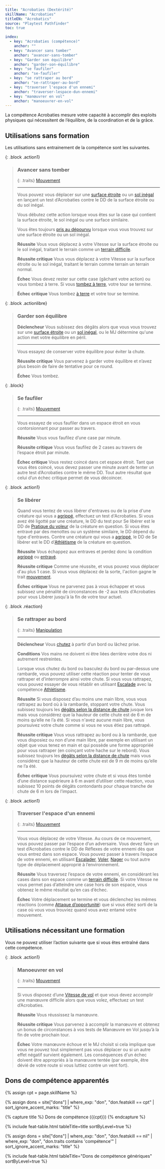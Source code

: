 ```yaml
---
title: "Acrobaties (Dextérité)"
skillName: "Acrobaties"
titleEN: "Acrobatics"
source: "Playtest Pathfinder"
toc: true

index:
  - key: "Acrobaties (compétence)"
    anchor: ""
  - key: "Avancer sans tomber"
    anchor: "avancer-sans-tomber"
  - key: "Garder son équilibre"
    anchor: "garder-son-équilibre"
  - key: "se faufiler"
    anchor: "se-faufiler"
  - key: "se rattraper au bord"
    anchor: "se-rattraper-au-bord"
  - key: "traverser l'espace d'un ennemi"
    anchor: "traverser-lespace-dun-ennemi"
  - key: "manœuvrer en vol"
    anchor: "manoeuvrer-en-vol"
---
```


La compétence Acrobaties mesure votre capacité à accomplir des exploits physiques qui nécessitent de l’équilibre, de la coordination et de la grâce.

## Utilisations sans formation

Les utilisations sans entrainement de la compétence sont les suivantes.




{: .block .action1}
> ### Avancer sans tomber
> 
> {: .traits}
> [Mouvement](/traits/mouvement.html)
> 
> ---
> 
> Vous pouvez vous déplacer sur une [surface étroite](/ch9-jouer-à-pathfinder/mouvement-et-positionnement.html#surfaces-étroites) ou un [sol inégal](/ch9-jouer-à-pathfinder/mouvement-et-positionnement.html#sol-inégal) en lançant un test d’Acrobaties contre le DD de la surface étroite ou du sol inégal.
> 
> Vous débutez cette action lorsque vous êtes sur la case qui contient la surface étroite, le sol inégal ou une surface similaire.
> 
> Vous êtes toujours [pris au dépourvu](/conditions/pris-au-dépourvu.html) lorsque vous vous trouvez sur une surface étroite ou un sol inégal.
> 
> **Réussite** Vous vous déplacez à votre Vitesse sur la surface étroite ou le sol inégal, traitant le terrain comme un [terrain difficile](/ch9-jouer-à-pathfinder/mouvement-et-positionnement.html#terrain-difficile).
> 
> **Réussite critique** Vous vous déplacez à votre Vitesse sur la surface étroite ou le sol inégal, traitant le terrain comme terrain un terrain normal.
> 
> **Échec** Vous devez rester sur cette case (gâchant votre action) ou vous tombez à terre. Si vous [tombez à terre](/conditions/à-terre.html), votre tour se termine.
> 
> **Échec critique** Vous tombez [à terre](/conditions/à-terre.html) et votre tour se termine.




{: .block .actionlibre}
> ### Garder son équilibre
> 
> **Déclencheur** Vous subissez des dégâts alors que vous vous trouvez sur une [surface étroite](/ch9-jouer-à-pathfinder/mouvement-et-positionnement.html#surfaces-étroites) ou un [sol inégal](/ch9-jouer-à-pathfinder/mouvement-et-positionnement.html#sol-inégal), ou le MJ détermine qu'une action met votre équilibre en péril.
> 
> ---
> 
> Vous essayez de conserver votre équilibre pour éviter la chute.
> 
> **Réussite critique** Vous parvenez à garder votre équilibre et n’avez plus besoin de faire de tentative pour ce round.
> 
> **Échec** Vous tombez.




{: .block}
> ### Se faufiler
> 
> {: .traits}
> [Mouvement](/traits/mouvement.html)
> 
> ---
> 
> Vous essayez de vous faufiler dans un espace étroit en vous contorsionnant pour passer au travers.
> 
> **Réussite** Vous vous faufilez d’une case par minute.
> 
> **Réussite critique** Vous vous faufilez de 2 cases au travers de l’espace étroit par minute.
> 
> **Échec critique** Vous restez coincé dans cet espace étroit. Tant que vous êtes coincé, vous devez passer une minute avant de tenter un autre test d’Acrobaties contre le même DD. Tout autre résultat que celui d’un échec critique permet de vous décoincer.




{: .block .action1}
> ### Se libérer
> 
> Quand vous tentez de vous libérer d'entraves ou de la prise d'une créature qui vous a [agrippé](athlétisme.html/agripper), effectuez un test d'Acrobaties. Si vous avez été ligotté par une créature, le DD du test pour Se libérer est le DD de [Pratique du voleur](pratique-du-voleur.html) de la créature en question. Si vous êtes entravé par des menottes ou un système similaire, le DD dépend du type d'entraves. Contre une créature qui vous a [agrippé](athlétisme.html/agripper), le DD de Se libérer est le DD d'[Athlétisme](athlétisme.html) de la créature en question.
> 
> **Réussite** Vous échappez aux entraves et perdez donc la condition [agrippé](/conditions/agrippé.html) ou [entravé](/conditions/entravé.html).
> 
> **Réussite critique** Comme une réussite, et vous pouvez vous déplacer d'au plus 1 case. Si vous vous déplacez de la sorte, l'action gagne le trait [mouvement](/traits/mouvement.html).
> 
> **Échec critique** Vous ne parvenez pas à vous échapper et vous subissez une pénalité de circonstances de -2 aux tests d'Acrobaties pour vous Libérer jusqu'à la fin de votre tour actuel.




{: .block .réaction}
> ### Se rattraper au bord
> 
> {: .traits}
> [Manipulation](/traits/manipulation.html)
> 
> ---
> 
> **Déclencheur** Vous [chutez](/ch9-jouer-à-pathfinder/mouvement-et-positionnement.html#tomber) à partir d’un bord ou lâchez prise.
> 
> **Conditions** Vos mains ne doivent ni être liées derrière votre dos ni autrement restreintes.
> 
> Lorsque vous chutez du bord ou basculez du bord ou par-dessus une rambarde, vous pouvez utiliser cette réaction pour tenter de vous rattraper et d’interrompre ainsi votre chute.
> Si vous vous rattrapez, vous pouvez essayer de vous rétablir en utilisant [Escalade](athlétisme.html#escalader) avec la compétence [Athlétisme](athlétisme.html).
> 
> **Réussite** Si vous disposez d’au moins une main libre, vous vous rattrapez au bord où à la rambarde, stoppant votre chute. 
> Vous subissez toujours les [dégâts selon la distance de chute](/ch9-jouer-à-pathfinder/mouvement-et-positionnement.html#tomber) jusque lors mais vous considérez que la hauteur de cette chute est de 6 m de moins qu’elle ne l’a été.
> Si vous n'avez aucune main libre, vous poursuivez votre chute comme si vous ne vous étiez pas rattrapé.
> 
> **Réussite critique** Vous vous rattrapez au bord ou à la rambarde, que vous disposiez ou non d’une main libre, par exemple en utilisant un objet que vous tenez en main et qui possède une forme appropriéé pour vous rattraper (en coinçant votre hache sur le rebord). 
> Vous subissez toujours les [dégâts selon la distance de chute](/ch9-jouer-à-pathfinder/mouvement-et-positionnement.html#tomber) mais vous considérez que la hauteur de cette chute est de 9 m de moins qu’elle ne l’a été.
> 
> **Échec critique** Vous poursuivez votre chute et si vous êtes tombé d’une distance supérieure à 6 m avant d’utiliser cette réaction, vous subissez 10 points de dégâts contondants pour chaque tranche de chute de 6 m lors de l’impact.




{: .block .action1}
> ### Traverser l'espace d'un ennemi
>
> {: .traits}
> [Mouvement](/traits/mouvement.html)
>
>---
>
> Vous vous déplacez de votre Vitesse. Au cours de ce mouvement, vous pouvez passer par l’espace d’un adversaire. 
> Vous devez faire un test d’Acrobaties contre le DD de Réflexes de votre ennemi dès que vous entrez dans son espace.
> Vous pouvez passer à travers l’espace de votre ennemi, en utilisant [Escalader](/ch4-compétences/athlétisme.html#escalader), [Voler](/ch9-jouer-à-pathfinder/actions-de-base.html#voler), [Nager](/ch4-compétences/athlétisme.html#nager) ou tout autre type de déplacement approprié à l’environnement.
>
> **Réussite** Vous traversez l’espace de votre ennemi, en considérant les cases dans son espace comme un [terrain difficile](/ch9-jouer-à-pathfinder/mouvement-et-positionnement.html#terrain-difficile).
> Si votre Vitesse ne vous permet pas d’atteindre une case hors de son espace, vous obtenez le même résultat qu’en cas d’échec.
>
> **Échec** Votre déplacement se termine et vous déclenchez les mêmes réactions (comme [Attaque d’opportunité](/ch9-jouer-à-pathfinder/mode-rencontres.html#attaque-dopportunité)) que si vous étiez sorti de la case où vous vous trouviez quand vous avez entamé votre mouvement.





## Utilisations nécessitant une formation

Vous ne pouvez utiliser l’action suivante que si vous êtes entraîné dans cette compétence.

{: .block .action1}
> ### Manoeuvrer en vol
> 
> {: .traits}
> [Mouvement](/traits/mouvement.html)
>
> ---
> 
> Si vous disposez d’une [Vitesse de vol](/ch9-jouer-à-pathfinder/mouvement-et-positionnement.html#vitesse-de-vol) et que vous devez accomplir une manœuvre difficile alors que vous volez, effectuez un test d’Acrobaties.
>
> **Réussite** Vous réussissez la manœuvre.
>
> **Réussite critique** Vous parvenez à accomplir la manœuvre et obtenez un bonus de circonstances à vos tests de Manœuvre en Vol jusqu’à la fin de votre prochain tour.
>
> **Échec** Votre manœuvre échoue et le MJ choisit si cela implique que vous ne pouvez tout simplement pas vous déplacer ou si un autre effet négatif survient également. 
> Les conséquences d'un échec doivent être appropriés à la manœuvre tentée (par exemple, être dévié de votre route si vous luttiez contre un vent fort).




## Dons de compétence apparentés

{% assign cpt = page.skillName %}

{% assign dons = site["dons"] | where_exp: "don", "don.featskill == cpt" | sort_ignore_accent_marks: "title" %}

{% capture title %}
Dons de compétence ({{cpt}})
{% endcapture %}

{% include feat-table.html tableTitle=title sortByLevel=true %}

{% assign dons = site["dons"] | where_exp: "don", "don.featskill == nil" | where_exp: "don", "don.traits contains 'compétence'" | sort_ignore_accent_marks: "title" %}

{% include feat-table.html tableTitle="Dons de compétence génériques" sortByLevel=true %}